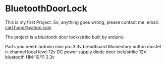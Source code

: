 # BluetoothDoorLock

This is my first Project. So, anything goes wrong, please contact me.
email: carl.hung@yahoo.com

The project is a bluetooth door lock/strike built by arduino.

Parts you need:
arduino mini pro 3.3v
breadboard
Momentary button
mosfet n-channel local level
12v DC power supply
diode
door lock/strike 12V
bluetooth HM-10/11 3.3v
